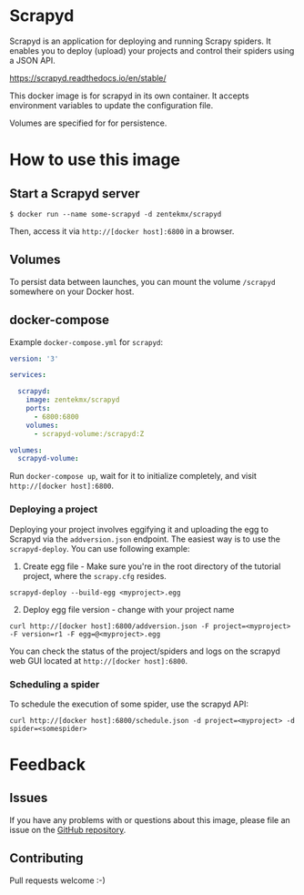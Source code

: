 Scrapyd
==========

Scrapyd is an application for deploying and running Scrapy spiders. It enables you to deploy (upload) your projects and control their spiders using a JSON API.

https://scrapyd.readthedocs.io/en/stable/

This docker image is for scrapyd in its own container. It accepts environment variables to update the configuration file.

Volumes are specified for for persistence.

# How to use this image

## Start a Scrapyd server

```console
$ docker run --name some-scrapyd -d zentekmx/scrapyd
```

Then, access it via `http://[docker host]:6800` in a browser.

## Volumes

To persist data between launches, you can mount the volume `/scrapyd` somewhere on your Docker host.

## docker-compose

Example `docker-compose.yml` for `scrapyd`:

```yaml
version: '3'

services:

  scrapyd:
    image: zentekmx/scrapyd
    ports:
      - 6800:6800
    volumes:
      - scrapyd-volume:/scrapyd:Z

volumes:
  scrapyd-volume:      
```

Run `docker-compose up`, wait for it to initialize completely, and visit `http://[docker host]:6800`.

### Deploying a project

Deploying your project involves eggifying it and uploading the egg to Scrapyd via the `addversion.json` endpoint.
The easiest way is to use the `scrapyd-deploy`. You can use following example:

1. Create egg file - Make sure you're in the root directory of the tutorial project, where the `scrapy.cfg` resides.

```console
scrapyd-deploy --build-egg <myproject>.egg
```

2. Deploy egg file version - change <myproject> with your project name

```console
curl http://[docker host]:6800/addversion.json -F project=<myproject> -F version=r1 -F egg=@<myproject>.egg
```

You can check the status of the project/spiders and logs on the scrapyd web GUI located at `http://[docker host]:6800`.

### Scheduling a spider

To schedule the execution of some spider, use the scrapyd API:

```console
curl http://[docker host]:6800/schedule.json -d project=<myproject> -d spider=<somespider>
```

# Feedback

## Issues

If you have any problems with or questions about this image, please file an issue on the [GitHub repository](https://github.com/zentekmx/docker-scrapyd/issues).

## Contributing

Pull requests welcome :-)
